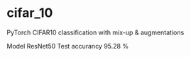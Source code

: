 # cifar_10
PyTorch CIFAR10 classification with mix-up & augmentations

Model ResNet50 
Test accurancy 95.28 %

